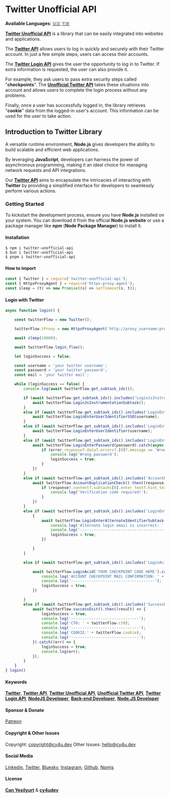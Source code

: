 # Twitter Unofficial API

**Available Languages**: [🇺🇸](https://cy4u.dev/Twitter-Unofficial-API/ "English") [🇹🇷](https://cy4u.dev/Twitter-Unofficial-API/tr "Turkish")

[**Twitter Unofficial API**](https://cy4u.dev/Twitter-Unofficial-API "Twitter Unofficial API") is a library that can be easily integrated into websites and applications.

The [**Twitter API**](https://cy4u.dev/Twitter-Unofficial-API "Twitter API") allows users to log in quickly and securely with their Twitter account. In just a few simple steps, users can access their accounts.

The [**Twitter Login API**](https://cy4u.dev/Twitter-Unofficial-API "Twitter Login API") gives the user the opportunity to log in to Twitter. If extra information is requested, the user can also provide it.

For example, they ask users to pass extra security steps called "**checkpoints**". The [**Unofficial Twitter API**](https://cy4u.dev/Twitter-Unofficial-API "Unofficial Twitter API") takes these situations into account and allows users to complete the login process without any problems.

Finally, once a user has successfully logged in, the library retrieves "**cookie**" data from the logged-in user's account. This information can be used for the user to take action.

## Introduction to Twitter Library

A versatile runtime environment, **Node.js** gives developers the ability to build scalable and efficient web applications.

By leveraging **JavaScript**, developers can harness the power of asynchronous programming, making it an ideal choice for managing network requests and API integrations.

Our [**Twitter API**](https://cy4u.dev/Twitter-Unofficial-API "Twitter API") aims to encapsulate the intricacies of interacting with **Twitter** by providing a simplified interface for developers to seamlessly perform various actions.

### Getting Started

To kickstart the development process, ensure you have **Node.js** installed on your system. You can download it from the official **Node.js website** or use a package manager like **npm** (**Node Package Manager**) to install it.


#### Installation

```
$ npm i twitter-unofficial-api
$ bun i twitter-unofficial-api
$ pnpm i twitter-unofficial-api
```

#### How to import

```js
const { Twitter } = require('twitter-unofficial-api');
const { HttpsProxyAgent } = require('https-proxy-agent');
const sleep = (t) => new Promise((s) => setTimeout(s, t));
```


#### Login with Twitter

```js
async function login() {

    const twitterFlow = new Twitter();

    twitterFlow.tProxy = new HttpsProxyAgent('http://proxy_username:proxy_password@proxy_ip:proxy_port');

    await sleep(10000);

    await twitterFlow.login_flow();

    let loginSuccess = false;

    const username = 'your twitter username';
    const password = 'your twitter password';
    const mail = 'your twitter mail';

    while (loginSuccess == false) {
        console.log(await twitterFlow.get_subtask_ids());

        if (await twitterFlow.get_subtask_ids().includes('LoginJsInstrumentationSubtask')) {
            await twitterFlow.LoginJsInstrumentationSubtask();
        }
        else if (await twitterFlow.get_subtask_ids().includes('LoginEnterUserIdentifierSSO')) {
            await twitterFlow.LoginEnterUserIdentifierSSO(username);
        }
        else if (await twitterFlow.get_subtask_ids().includes('LoginEnterUserIdentifier')) {
            await twitterFlow.LoginEnterUserIdentifier(username);
        }
        else if (await twitterFlow.get_subtask_ids().includes('LoginEnterPassword')) {
            await twitterFlow.LoginEnterPassword(password).catch(async (error) => {
                if (error.response?.data?.errors?.[0]?.message == 'Wrong password!') {
                    console.log('Wrong password');
                    loginSuccess = true;
                }
            })
        }
        else if (await twitterFlow.get_subtask_ids().includes('AccountDuplicationCheck')) {
            await twitterFlow.AccountDuplicationCheck().then((response) => {
                if (response?.content?.subtasks[0].enter_text?.hint_text == 'Verification Code') {
                    console.log('Verification code required!');
                }
            })
        }
        else if (await twitterFlow.get_subtask_ids().includes('LoginEnterAlternateIdentifierSubtask')) {
            {
                await twitterFlow.LoginEnterAlternateIdentifierSubtask(mail).catch(err => {
                    console.log('Alternate login email is incorrect: ' + username, ':', password);
                    console.log('-------------------------------------');
                    loginSuccess = true;
                })

            }
        }

        else if (await twitterFlow.get_subtask_ids().includes('LoginAcid')) {

            await twitterFlow.LoginAcid('YOUR CHECKPOINT CODE HERE').catch(err => {
                console.log('ACCOUNT CHECKPOINT MAIL CONFIRMATION: ' + err.response.data.errors[0].message + ' -> ' + username, ':', password);
                console.log('-------------------------------------');
                loginSuccess = true;
            })

        }
        else if (await twitterFlow.get_subtask_ids().includes('SuccessExit')) {
            await twitterFlow.successExit().then((result) => {
                loginSuccess = true;
                console.log('------------------------------');
                console.log('CT0: ' + twitterFlow.ct0);
                console.log('------------------------------');
                console.log('COOKIE:' + twitterFlow.cookie);
                console.log('------------------------------');
            }).catch((err) => {
                loginSuccess = true;
                console.log(err);
            });
        }
    }
} login()
```

#### Keywords

[**Twitter**](https://cy4u.dev/Twitter-Unofficial-API/ "Twitter"), [**Twitter API**](https://cy4u.dev/Twitter-Unofficial-API/ "Twitter API"), [**Twitter Unofficial API**](https://cy4u.dev/Twitter-Unofficial-API/ "Twitter Unofficial API"), [**Unofficial Twitter API**](https://cy4u.dev/Twitter-Unofficial-API/ "Unofficial Twitter API"), [**Twitter Login API**](https://cy4u.dev/Twitter-Unofficial-API "Twitter Login API"), [**NodeJS Developer**](https://cy4u.dev "NodeJS Developer"), [**Back-end Developer**](https://cy4u.dev "Back-end Developer"), [**Node.JS Developer**](https://cy4u.dev "Node.JS Developer")

#### Sponsor & Donate

[Patreon](https://patreon.com/cy4udev "cy4udev patreon")

#### Copyright & Other Issues

Copyright: [copyright@cy4u.dev](mailto:copyright@cy4u.dev "copyright@cy4u.dev")
Other Issues: [hello@cy4u.dev](mailto:hello@cy4u.dev "hello@cy4u.dev")

#### Social Media

[Linkedin](https://www.linkedin.com/company/cy4udev/ "cy4udev linkedin"), [Twitter](https://twitter.com/cy4udev "cy4udev twitter"), [Bluesky](https://bsky.app/profile/cy4u.dev "cy4udev bluesky"), [Instagram](https://instagram.com/cy4udev "cy4udev instagram"), [Github](https://github.com/cy4udev "cy4udev github"), [Npmjs](https://www.npmjs.com/~cy4udev "cy4udev npmjs")


#### License

[**Can Yesilyurt**](https://canyesilyurt.com "Can Yesilyurt") & [**cy4udev**](https://cy4u.dev "cy4udev")

